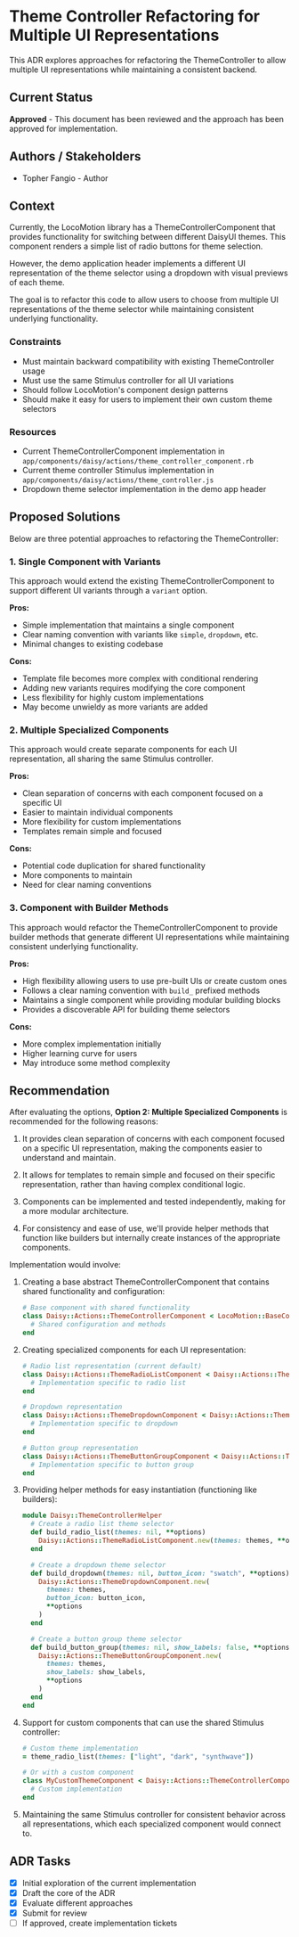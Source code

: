 <!-- omit from toc -->
# Theme Controller Refactoring for Multiple UI Representations

This ADR explores approaches for refactoring the ThemeController to allow
multiple UI representations while maintaining a consistent backend.

## Current Status

**Approved** - This document has been reviewed and the approach has been approved for implementation.

## Authors / Stakeholders

- Topher Fangio - Author

## Context

Currently, the LocoMotion library has a ThemeControllerComponent that provides
functionality for switching between different DaisyUI themes. This component
renders a simple list of radio buttons for theme selection.

However, the demo application header implements a different UI representation
of the theme selector using a dropdown with visual previews of each theme.

The goal is to refactor this code to allow users to choose from multiple UI
representations of the theme selector while maintaining consistent underlying
functionality.

### Constraints

- Must maintain backward compatibility with existing ThemeController usage
- Must use the same Stimulus controller for all UI variations
- Should follow LocoMotion's component design patterns
- Should make it easy for users to implement their own custom theme selectors

### Resources

- Current ThemeControllerComponent implementation in `app/components/daisy/actions/theme_controller_component.rb`
- Current theme controller Stimulus implementation in `app/components/daisy/actions/theme_controller.js`
- Dropdown theme selector implementation in the demo app header

## Proposed Solutions

Below are three potential approaches to refactoring the ThemeController:

### 1. Single Component with Variants

This approach would extend the existing ThemeControllerComponent to support
different UI variants through a `variant` option.

**Pros:**
- Simple implementation that maintains a single component
- Clear naming convention with variants like `simple`, `dropdown`, etc.
- Minimal changes to existing codebase

**Cons:**
- Template file becomes more complex with conditional rendering
- Adding new variants requires modifying the core component
- Less flexibility for highly custom implementations
- May become unwieldy as more variants are added

### 2. Multiple Specialized Components

This approach would create separate components for each UI representation,
all sharing the same Stimulus controller.

**Pros:**
- Clean separation of concerns with each component focused on a specific UI
- Easier to maintain individual components
- More flexibility for custom implementations
- Templates remain simple and focused

**Cons:**
- Potential code duplication for shared functionality
- More components to maintain
- Need for clear naming conventions

### 3. Component with Builder Methods

This approach would refactor the ThemeControllerComponent to provide builder
methods that generate different UI representations while maintaining consistent
underlying functionality.

**Pros:**
- High flexibility allowing users to use pre-built UIs or create custom ones
- Follows a clear naming convention with `build_` prefixed methods
- Maintains a single component while providing modular building blocks
- Provides a discoverable API for building theme selectors

**Cons:**
- More complex implementation initially
- Higher learning curve for users
- May introduce some method complexity

## Recommendation

After evaluating the options, **Option 2: Multiple Specialized Components** is
recommended for the following reasons:

1. It provides clean separation of concerns with each component focused on a specific UI representation, making the components easier to understand and maintain.

2. It allows for templates to remain simple and focused on their specific representation, rather than having complex conditional logic.

3. Components can be implemented and tested independently, making for a more modular architecture.

4. For consistency and ease of use, we'll provide helper methods that function like builders but internally create instances of the appropriate components.

Implementation would involve:

1. Creating a base abstract ThemeControllerComponent that contains shared functionality and configuration:
   ```ruby
   # Base component with shared functionality
   class Daisy::Actions::ThemeControllerComponent < LocoMotion::BaseComponent
     # Shared configuration and methods
   end
   ```

2. Creating specialized components for each UI representation:
   ```ruby
   # Radio list representation (current default)
   class Daisy::Actions::ThemeRadioListComponent < Daisy::Actions::ThemeControllerComponent
     # Implementation specific to radio list
   end

   # Dropdown representation
   class Daisy::Actions::ThemeDropdownComponent < Daisy::Actions::ThemeControllerComponent
     # Implementation specific to dropdown
   end

   # Button group representation
   class Daisy::Actions::ThemeButtonGroupComponent < Daisy::Actions::ThemeControllerComponent
     # Implementation specific to button group
   end
   ```

3. Providing helper methods for easy instantiation (functioning like builders):
   ```ruby
   module Daisy::ThemeControllerHelper
     # Create a radio list theme selector
     def build_radio_list(themes: nil, **options)
       Daisy::Actions::ThemeRadioListComponent.new(themes: themes, **options)
     end

     # Create a dropdown theme selector
     def build_dropdown(themes: nil, button_icon: "swatch", **options)
       Daisy::Actions::ThemeDropdownComponent.new(
         themes: themes,
         button_icon: button_icon,
         **options
       )
     end

     # Create a button group theme selector
     def build_button_group(themes: nil, show_labels: false, **options)
       Daisy::Actions::ThemeButtonGroupComponent.new(
         themes: themes,
         show_labels: show_labels,
         **options
       )
     end
   end
   ```

4. Support for custom components that can use the shared Stimulus controller:
   ```ruby
   # Custom theme implementation
   = theme_radio_list(themes: ["light", "dark", "synthwave"])

   # Or with a custom component
   class MyCustomThemeComponent < Daisy::Actions::ThemeControllerComponent
     # Custom implementation
   end
   ```

5. Maintaining the same Stimulus controller for consistent behavior across
   all representations, which each specialized component would connect to.

## ADR Tasks

- [x] Initial exploration of the current implementation
- [x] Draft the core of the ADR
- [x] Evaluate different approaches
- [x] Submit for review
- [ ] If approved, create implementation tickets
